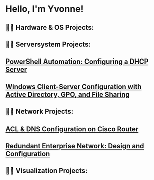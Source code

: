 <h1>Hello, I'm Yvonne! <br/>

<h2>👨‍💻 Hardware & OS Projects:</h2>

<h2>👨‍💻 Serversystem Projects:</h2>
 
## <b>[PowerShell Automation: Configuring a DHCP Server](https://github.com/yvonneandersson/dhcp-powershell-automation)</b>
## <b>[Windows Client-Server Configuration with Active Directory, GPO, and File Sharing](https://github.com/yvonneandersson/activedirectory-gpo-client-server-setup/tree/main)</b>



<h2>👨‍💻 Network Projects:</h2>

## <b>[ACL & DNS Configuration on Cisco Router](https://github.com/yvonneandersson/network-config-dns-acl)</b>
## <b>[Redundant Enterprise Network: Design and Configuration](https://github.com/yvonneandersson/enterprise-networking-project)</b>

<h2>👨‍💻 Visualization Projects:</h2>
